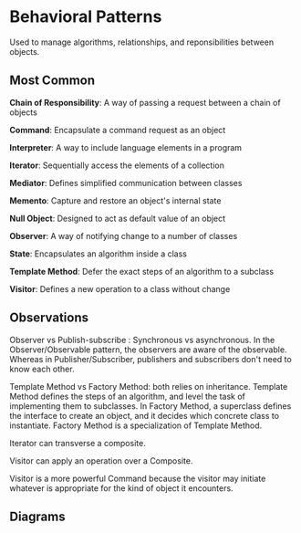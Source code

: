 # Behavioral Patterns

Used to manage algorithms, relationships, and reponsibilities between objects.

## Most Common
**Chain of Responsibility**: A way of passing a request between a chain of objects

**Command**: Encapsulate a command request as an object

**Interpreter**: A way to include language elements in a program

**Iterator**: Sequentially access the elements of a collection

**Mediator**: Defines simplified communication between classes

**Memento**: Capture and restore an object's internal state

**Null Object**: Designed to act as default value of an object

**Observer**: A way of notifying change to a number of classes

**State**: Encapsulates an algorithm inside a class

**Template Method**: Defer the exact steps of an algorithm to a subclass

**Visitor**: Defines a new operation to a class without change


## Observations

Observer vs Publish-subscribe : Synchronous vs asynchronous. In the Observer/Observable pattern, the observers are aware of the observable. Whereas in Publisher/Subscriber, publishers and subscribers don't need to know each other. 

Template Method vs Factory Method: both relies on inheritance. Template Method defines the steps of an algorithm, and level the task of implementing them to subclasses. In Factory Method, a superclass defines the interface to create an object, and it decides which concrete class to instantiate. Factory Method is a specialization of Template Method.

Iterator can transverse a composite. 

Visitor can apply an operation over a Composite.

Visitor is a more powerful Command because the visitor may initiate whatever is appropriate for the kind of object it encounters.


## Diagrams

